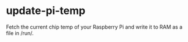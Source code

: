 update-pi-temp
==============

Fetch the current chip temp of your Raspberry Pi and write it to RAM as a file in /run/.
